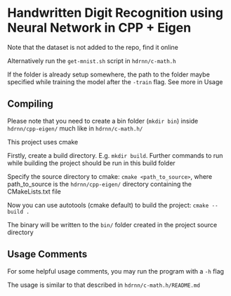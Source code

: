 # Handwritten Digit Recognition using Neural Network in CPP + Eigen

Note that the dataset is not added to the repo, find it online

Alternatively run the `get-mnist.sh` script in `hdrnn/c-math.h`

If the folder is already setup somewhere, the path to the folder maybe
specified while training the model after the `-train` flag. See more
in Usage

## Compiling

Please note that you need to create a bin folder (`mkdir bin`)
inside `hdrnn/cpp-eigen/` much like in `hdrnn/c-math.h/`

This project uses cmake

Firstly, create a build directory. E.g. `mkdir build`. Further commands
to run while building the project should be run in this build folder

Specify the source directory to cmake: `cmake <path_to_source>`, where
path_to_source is the `hdrnn/cpp-eigen/` directory containing the
CMakeLists.txt file

Now you can use autotools (cmake default) to build the project:
`cmake --build .`

The binary will be written to the `bin/` folder created in the project
source directory

## Usage Comments

For some helpful usage comments, you may run the program with a `-h` flag

The usage is similar to that described in `hdrnn/c-math.h/README.md`
